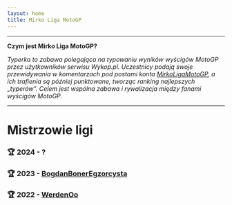 ```yaml
---
layout: home
title: Mirko Liga MotoGP
---
```


---
**Czym jest Mirko Liga MotoGP?**

*Typerka to zabawa polegająca na typowaniu wyników wyścigów MotoGP przez użytkowników serwisu Wykop.pl. Uczestnicy podają swoje przewidywania w komentarzach pod postami konta [MirkoLigaMotoGP](https://wykop.pl/ludzie/MirkoLigaMotoGP), a ich trafienia są później punktowane, tworząc ranking najlepszych „typerów”. Celem jest wspólna zabawa i rywalizacja między fanami wyścigów MotoGP.*

---

# Mistrzowie ligi

### 🏆 2024 - ?
### 🏆 2023 - [BogdanBonerEgzorcysta](https://wykop.pl/ludzie/BogdanBonerEgzorcysta)
### 🏆 2022 - [WerdenOo](https://wykop.pl/ludzie/WerdenOo) 
